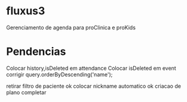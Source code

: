 # fluxus3

Gerenciamento de agenda para proClinica e proKids

# Pendencias

Colocar history,isDeleted em attendance
Colocar isDeleted em event
corrigir   query.orderByDescending('name');



retirar filtro de paciente ok
colocar nickname automatico ok
criacao de plano completar